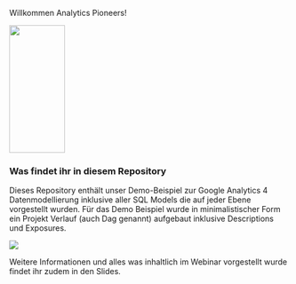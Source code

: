 Willkommen Analytics Pioneers!

<img src="https://user-images.githubusercontent.com/6991865/181518295-d841d0c8-10e3-467c-aa8c-a576dc0658c0.png" width="100" height="230">

### Was findet ihr in diesem Repository
Dieses Repository enthält unser Demo-Beispiel zur Google Analytics 4 Datenmodellierung inklusive aller SQL Models die auf jeder Ebene vorgestellt wurden.
Für das Demo Beispiel wurde in minimalistischer Form ein Projekt Verlauf (auch Dag genannt) aufgebaut inklusive Descriptions und Exposures.

<img src="https://user-images.githubusercontent.com/6991865/181518410-f454e417-cffe-4a80-acb9-93ec2db34b04.png">

Weitere Informationen und alles was inhaltlich im Webinar vorgestellt wurde findet ihr zudem in den Slides.

